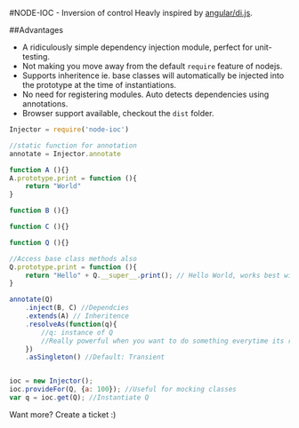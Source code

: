 #NODE-IOC - Inversion of control
Heavly inspired by [angular/di.js](https://github.com/angular/di.js).

##Advantages
- A ridiculously simple dependency injection module, perfect for unit-testing.
- Not making you move away from the default `require` feature of nodejs.
- Supports inheritence ie. base classes will automatically be injected into the prototype at the time of instantiations.
- No need for registering modules. Auto detects dependencies using annotations.
- Browser support available, checkout the `dist` folder.

```js
Injector = require('node-ioc')

//static function for annotation
annotate = Injector.annotate

function A (){}
A.prototype.print = function (){
    return "World"
}

function B (){}

function C (){}

function Q (){}

//Access base class methods also
Q.prototype.print = function (){
    return "Hello" + Q.__super__.print(); // Hello World, works best with coffeescript
}

annotate(Q)
    .inject(B, C) //Dependcies
    .extends(A) // Inheritence
    .resolveAs(function(q){
        //q: instance of Q
        //Really powerful when you want to do something everytime its required
    })
    .asSingleton() //Default: Transient


ioc = new Injector();
ioc.provideFor(Q, {a: 100}); //Useful for mocking classes
var q = ioc.get(Q); //Instantiate Q
```
Want more? Create a ticket :)